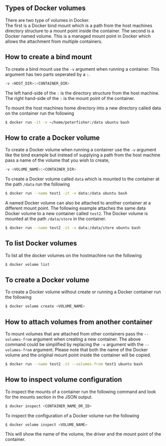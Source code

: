 ## Types of Docker volumes
There are two type of volumes in Docker.  
The first is a Docker bind mount which is a path from the host machines directory structure to a mount point inside the container.
The second is a Docker named volume. This is a managed mount point in Docker which allows the attachment from multiple containers.

## How to create a bind mount

To create a bind mount use the `-v` argument when running a container. This argument has two parts seperated by a `:`. 

```bash
-v <HOST_DIR>:<CONTAINER_DIR>
```
The left hand-side of the `:`  is the directory structure from the host machine. 
The right hand-side of the `:` is the mount point of the container.  

To mount the host machines home directory into a new directory called data on the container run the following
```bash
$ docker run -it -v ~/home/peterfisher:/data ubuntu bash
```

## How to crate a Docker volume
To create a Docker volume when running a container use the `-v` argument like the bind example but instead of supplying a path from the host machine pass a name of the volume that you wish to create,
```bash
-v <VOLUME_NAME>:<CONTAINER_DIR>
```
To create a Docker volume called `data` which is mounted to the container at the path `/data`  run the following

```bash
$ docker run --name test1 -it -v data:/data ubuntu bash
```
A named Docker volume can also be attached to another container at a different mount point.
The following example attaches the same data Docker volume to a new container called `test2`. The Docker volume is mounted at the path `/data/store` in the container.
```bash
$ docker run --name test2 -it -v data:/data/store ubuntu bash
```
## To list Docker volumes
To list all the docker volumes on the hostmachine run the following
```bash
$ docker volume list
```

## To create a Docker volume
To create a Docker volume without create or running a Docker container run the following
```bash
$ docker volume create <VOLUME_NAME>
```

## How to attach volumes from another container
To mount volumes that are attached from other containers pass the `--volumes-from` argument when creating a new container.
The above command could be simplified by replacing the `-v` argument with the `--volumes-from` argument.  Please note that both the name of the Docker volume and the original mount point inside the container will be copied. 
```bash
$ docker run --name test2 -it --volumes-from test1 ubuntu bash
```

## How to inspect volume configuration
To inspect the mounts of a container run the following command and look for the mounts section in the JSON output.
```bash
$ docker inspect <CONTAINER_NAME_OR_ID>
```


To inspect the configuration of a Docker volume run the following 
```bash
$ docker volume inspect <VOLUME_NAME>
```
This will show the name of the volume, the driver and the mount point of the container.